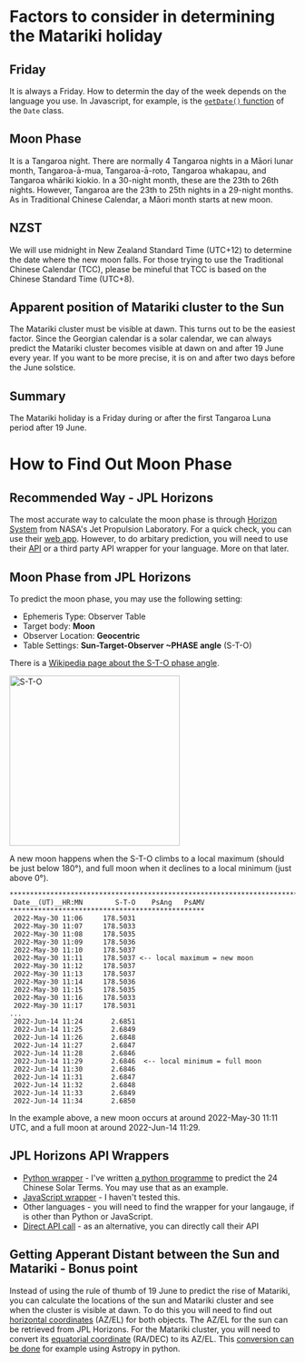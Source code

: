 # Factors to consider in determining the Matariki holiday
## Friday
It is always a Friday. How to determin the day of the week depends on the language you use. In Javascript, for example, is the [`getDate()` function](https://developer.mozilla.org/en-US/docs/Web/JavaScript/Reference/Global_Objects/Date/getDay) of the `Date` class. 
## Moon Phase
It is a Tangaroa night. There are normally 4 Tangaroa nights in a Māori lunar month, Tangaroa-ā-mua, Tangaroa-ā-roto, Tangaroa whakapau, and Tangaroa whāriki kiokio. In a 30-night month, these are the 23th to 26th nights. However, Tangaroa are the 23th to 25th nights in a 29-night months. As in Traditional Chinese Calendar, a Māori month starts at new moon.
## NZST 
We will use midnight in New Zealand Standard Time (UTC+12) to determine the date where the new moon falls. For those trying to use the Traditional Chinese Calendar (TCC), please be mineful that TCC is based on the Chinese Standard Time (UTC+8).
## Apparent position of Matariki cluster to the Sun
The Matariki cluster must be visible at dawn. This turns out to be the easiest factor. Since the Georgian calendar is a solar calendar, we can always predict the Matariki cluster becomes visible at dawn on and after 19 June every year.
If you want to be more precise, it is on and after two days before the June solstice.
## Summary
The Matariki holiday is a Friday during or after the first Tangaroa Luna period after 19 June.
# How to Find Out Moon Phase
## Recommended Way - JPL Horizons
The most accurate way to calculate the moon phase is through [Horizon System](https://ssd.jpl.nasa.gov/horizons/) from NASA's Jet Propulsion Laboratory. For a quick check, you can use their [web app](https://ssd.jpl.nasa.gov/horizons/app.html). However, to do arbitary prediction, you will need to use their [API](https://ssd-api.jpl.nasa.gov/doc/horizons.html) or a third party API wrapper for your language. More on that later.
## Moon Phase from JPL Horizons
To predict the moon phase, you may use the following setting:
* Ephemeris Type: Observer Table
* Target body: **Moon**
* Observer Location: **Geocentric**
* Table Settings: **Sun-Target-Observer ~PHASE angle** (S-T-O) 

There is a [Wikipedia page about the S-T-O phase angle](https://en.wikipedia.org/wiki/Phase_angle_%28astronomy%29). 

<img src="https://upload.wikimedia.org/wikipedia/commons/thumb/9/9a/Phase_Angle_3.svg/1280px-Phase_Angle_3.svg.png" alt="S-T-O" width="300"/>

A new moon happens when the S-T-O climbs to a local maximum (should be just below 180°), and full moon when it declines to a local minimum (just above 0°).
```
*******************************************************************************
 Date__(UT)__HR:MN        S-T-O    PsAng   PsAMV
************************************************
 2022-May-30 11:06     178.5031
 2022-May-30 11:07     178.5033
 2022-May-30 11:08     178.5035
 2022-May-30 11:09     178.5036
 2022-May-30 11:10     178.5037
 2022-May-30 11:11     178.5037 <-- local maximum = new moon
 2022-May-30 11:12     178.5037
 2022-May-30 11:13     178.5037
 2022-May-30 11:14     178.5036
 2022-May-30 11:15     178.5035
 2022-May-30 11:16     178.5033
 2022-May-30 11:17     178.5031
...
 2022-Jun-14 11:24       2.6851
 2022-Jun-14 11:25       2.6849
 2022-Jun-14 11:26       2.6848
 2022-Jun-14 11:27       2.6847
 2022-Jun-14 11:28       2.6846
 2022-Jun-14 11:29       2.6846  <-- local minimum = full moon
 2022-Jun-14 11:30       2.6846
 2022-Jun-14 11:31       2.6847
 2022-Jun-14 11:32       2.6848
 2022-Jun-14 11:33       2.6849
 2022-Jun-14 11:34       2.6850
```
In the example above, a new moon occurs at around 2022-May-30 11:11 UTC, and a full moon at around 2022-Jun-14 11:29.
## JPL Horizons API Wrappers
* [Python wrapper](https://astroquery.readthedocs.io/en/latest/jplhorizons/jplhorizons.html) - I've written [a python programme](https://github.com/kumkee/solarterms) to predict the 24 Chinese Solar Terms. You may use that as an example.
* [JavaScript wrapper](https://github.com/zachfejes/js-horizons) - I haven't tested this.
* Other languages - you will need to find the wrapper for your langauge, if is other than Python or JavaScript. 
* [Direct API call](https://ssd-api.jpl.nasa.gov/doc/horizons.html) - as an alternative, you can directly call their API

## Getting Apperant Distant between the Sun and Matariki - Bonus point
Instead of using the rule of thumb of 19 June to predict the rise of Matariki, you can calculate the locations of the sun and Matariki cluster and see when the cluster is visible at dawn. 
To do this you will need to find out [horizontal coordinates](https://en.wikipedia.org/wiki/Horizontal_coordinate_system) (AZ/EL) for both objects. The AZ/EL for the sun can be retrieved from JPL Horizons. For the Matariki cluster, you will need to convert its [equatorial coordinate](https://en.wikipedia.org/wiki/Equatorial_coordinate_system) (RA/DEC) to its AZ/EL. This [conversion can be done](https://gist.github.com/dokeeffe/18857db66dbabc14679c20a8560e2cd6) for example using Astropy in python.


